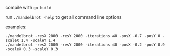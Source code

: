 compile with `go build`

run `./mandelbrot -help` to get all command line options 

examples:
```
./mandelbrot -resX 2000 -resY 2000 -iterations 40 -posX -0.7 -posY 0 -scaleX 1.4 -scaleY 1.4
./mandelbrot -resX 2000 -resY 2000 -iterations 40 -posX -0.2 -posY 0.9 -scaleX 0.3 -scaleY 0.3
```